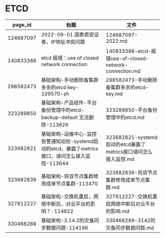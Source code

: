 # ETCD

| page_id | 标题 | 文件 |
|---|---|---|
| 124687097 | 2022-09-01 国泰君安证券，IP地址冲突问题 | 124687097-2022.md |
| 140833388 | etcd 报错：use of closed network connection | 140833388-etcd-报错use-of-closed-network-connection.md |
| 298582473 | 基础架构-手动删除备集群多余的etcd key-109570-zh | 298582473-手动删除备集群多余的etcd-key.md |
| 323289850 | 基础架构-产品组件-平台备份管理中的etcd-backup-default 无法删除-113626 | 323289850-平台备份管理中的etcd.md |
| 323682821 | 基础架构-运维中心-监控告警通知巡检-systemd启动的etcd，暴露了metrics接口，请问怎么接入监控-113644 | 323682821-systemd启动的etcd暴露了metrics接口请问怎么接入监控.md |
| 323682839 | 基础架构-将双节点集群修改成单节点集群-113470 | 323682839-将双节点集群修改成单节点集群.md |
| 327812227 | 基础架构-交换机重启，网络中断后，对云平台的影响？-114622 | 327812227-交换机重启网络中断后对云平台的影响.md |
| 330466289 | 基础架构-3.14.2的灾备同步数据问题-114196 | 330466289-3142的灾备同步数据问题.md |